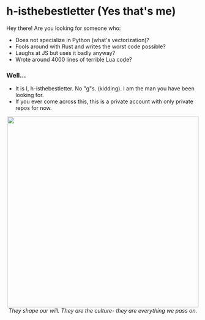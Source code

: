 # h-isthebestletter (Yes that's me)

Hey there! Are you looking for someone who:
- Does not specialize in Python (what's vectorization)?
- Fools around with Rust and writes the worst code possible?
- Laughs at JS but uses it badly anyway?
- Wrote around 4000 lines of terrible Lua code?

### Well...
- It is I, h-isthebestletter. No "g"s. (kidding). I am the man you have been looking for.
- If you ever come across this, this is a private account with only private repos for now.

<p align="center">
  <img src="https://i.kym-cdn.com/photos/images/original/000/923/851/4e7.jpg" width="500px"><br>
  <i>They shape our will. They are the culture- they are everything we pass on.</i>
</p>


<!---
h-isthebestletter/h-isthebestletter is a ✨ special ✨ repository because its `README.md` (this file) appears on your GitHub profile.
You can click the Preview link to take a look at your changes.
--->

